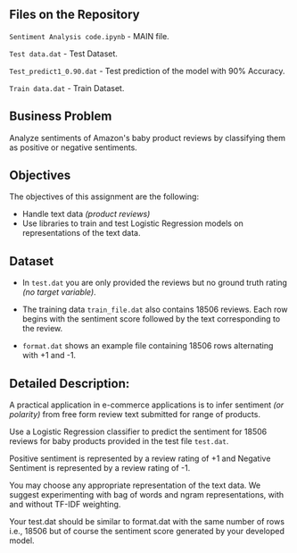 ## Files on the Repository

`Sentiment Analysis code.ipynb` - MAIN file.

`Test data.dat` - Test Dataset.

`Test_predict1_0.90.dat` - Test prediction of the model with 90% Accuracy.

`Train data.dat` - Train Dataset.

## Business Problem

Analyze sentiments of Amazon's baby product reviews by classifying them as positive or negative sentiments.

## Objectives

The objectives of this assignment are the following:
  - Handle text data *(product reviews)*
  - Use libraries to train and test Logistic Regression models on representations of the text data.

## Dataset

  - In `test.dat` you are only provided the reviews but no ground truth rating *(no target variable)*.

  - The training data `train_file.dat` also contains 18506 reviews. Each row begins with the sentiment score followed by the text corresponding to the review.

  - `format.dat` shows an example file containing 18506 rows alternating with +1 and -1.

## Detailed Description:

A practical application in e-commerce applications is to infer sentiment *(or polarity)* from free form review text submitted for range of products.

Use a Logistic Regression classifier to predict the sentiment for 18506 reviews for baby products provided in the test file `test.dat`. 

Positive sentiment is represented by a review rating of +1 and Negative Sentiment is represented by a review rating of -1. 

You may choose any appropriate representation of the text data. We suggest experimenting with bag of words and ngram representations, with and without TF-IDF weighting.

Your test.dat should be similar to format.dat with the same number of rows i.e., 18506 but of course the sentiment score generated by your developed model.


